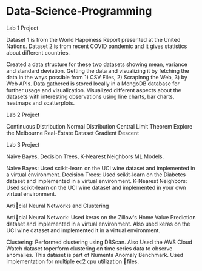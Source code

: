 # Data-Science-Programming
Lab 1 Project

Dataset 1 is from the World Happiness Report presented at the United Nations. 
Dataset 2 is from recent COVID pandemic and it gives statistics about different countries.

Created a data structure for these two datasets showing mean, variance and standard deviation. 
Getting the data and visualizing it by fetching the data in the ways possible from 1) CSV Files, 2) Scrapinng the Web, 3) by Web APIs.
Data gathered is stored locally in a MongoDB database for further usage and visualization.
Visualized different aspects about the datasets with interesting observations using line charts, bar charts, heatmaps and scatterplots.

Lab 2 Project

Continuous Distribution
Normal Distribution
Central Limit Theorem
Explore the Melbourne Real-Estate Dataset
Gradient Descent

Lab 3 Project

Naive Bayes, Decision Trees, K-Nearest Neighbors ML Models. 

Naive Bayes: Used scikit-learn on the UCI wine dataset and implemented in a virtual environment.
Decision Trees: Used scikit-learn on the Diabetes dataset and implemented in a virtual environment.
K-Nearest Neighbors: Used scikit-learn on the UCI wine dataset and implemented in your own virtual environment.

Articial Neural Networks and Clustering

Articial Neural Network: 
Used keras on the Zillow's Home Value Prediction dataset and implemented in a virtual environment. 
Also used keras on the UCI wine dataset and implemented it in a virtual environment.

Clustering: 
Performed clustering using DBScan.
Also Used the AWS Cloud Watch dataset toperform clustering on time series data to observe anomalies. This dataset is part of Numenta Anomaly Benchmark.
Used implementation for multiple ec2 cpu utilization files.

